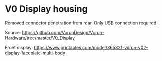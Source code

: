 # V0 Display housing
Removed connector penetration from rear. Only USB connection required.

Source:
https://github.com/VoronDesign/Voron-Hardware/tree/master/V0_Display

Front display:
https://www.printables.com/model/365321-voron-v02-display-faceplate-multi-body
